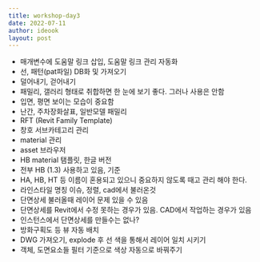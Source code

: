 ```yaml
---
title: workshop-day3
date: 2022-07-11
author: ideook
layout: post
---
```


- 매개변수에 도움말 링크 삽입, 도움말 링크 관리 자동화
- 선, 패턴(pat파일) DB화 및 가져오기
- 덜어내기, 걷어내기
- 패밀리, 갤러리 형태로 취합하면 한 눈에 보기 좋다. 그러나 사용은 안함
- 입면, 평면 보이는 모습이 중요함
- 난간, 주차장화살표, 일반모델 패밀리
- RFT (Revit Family Template)
- 창호 서브카테고리 관리
- material 관리
- asset 브라우저
- HB material 탬플릿, 한글 버전
- 전부 HB (1.3) 사용하고 있음, 기준
- HA, HB, HT 등 이름이 혼용되고 있으니 중요하지 않도록 때고 관리 해야 한다.
- 라인스타일 명칭 이슈, 정렬, cad에서 불러온것
- 단면상세 불러올때 레이어 문제 있을 수 있음
- 단면상세를 Revit에서 수정 못하는 경우가 있음. CAD에서 작업하는 경우가 있음
- 인스턴스에서 단면상세를 만들수는 없나?
- 방화구획도 등 뷰 자동 배치
- DWG 가져오기, explode 후 선 색을 통해서 레이어 일치 시키기
- 객체, 도면요소들 필터 기준으로 색상 자동으로 바꿔주기



